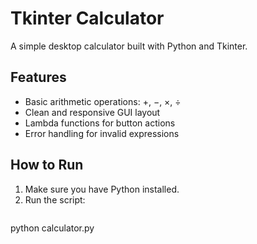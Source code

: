 # Tkinter Calculator

A simple desktop calculator built with Python and Tkinter.

## Features
- Basic arithmetic operations: +, −, ×, ÷
- Clean and responsive GUI layout
- Lambda functions for button actions
- Error handling for invalid expressions

## How to Run
1. Make sure you have Python installed.
2. Run the script:
   ```bash
python calculator.py

